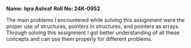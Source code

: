 **Name: Iqra Ashraf**
**Roll No: 24K-0952**

The main problems I encountered while solving this assignment were the proper use of structures, pointers in structures, and pointers as arrays. Through solving this assignment I got better understanding of all these concepts and can use them properly for different problems.
